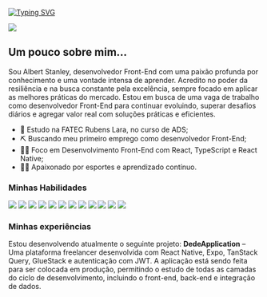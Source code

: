 [![Typing SVG](https://readme-typing-svg.herokuapp.com?font=Montserrat&weight=600&size=27&duration=1500&pause=1000&color=F7F7F7&background=000000&center=true&vCenter=true&repeat=false&width=435&lines=DESENVOLVEDOR+FRONT-END)](https://git.io/typing-svg)

[![](https://img.shields.io/badge/LINKEDIN-blue?style=for-the-badge&logo=&logoColor=white)](https://www.linkedin.com/in/albert-stanley-26a4681a3/)

## Um pouco sobre mim...
Sou Albert Stanley, desenvolvedor Front-End com uma paixão profunda por conhecimento e uma vontade intensa de aprender. Acredito no poder da resiliência e na busca constante pela excelência, sempre focado em aplicar as melhores práticas do mercado. Estou em busca de uma vaga de trabalho como desenvolvedor Front-End para continuar evoluindo, superar desafios diários e agregar valor real com soluções práticas e eficientes.

- 📘 Estudo na FATEC Rubens Lara, no curso de ADS;
- ⛏️ Buscando meu primeiro emprego como desenvolvedor Front-End;
- 🧑‍🦲 Foco em Desenvolvimento Front-End com React, TypeScript e React Native;
- 🏋️‍♂️ Apaixonado por esportes e aprendizado contínuo.

### Minhas Habilidades
[![](https://img.shields.io/badge/JavaScript-lightyellow?style=for-the-badge&logo=javascript&logoColor=black)](https://developer.mozilla.org/pt-BR/docs/Web/JavaScript)   [![](https://img.shields.io/badge/REACT-lightblue?style=for-the-badge&logo=react&logoColor=black)](https://react.dev)   [![](https://img.shields.io/badge/TypeScript-3178C6?style=for-the-badge&logo=typescript&logoColor=white)](https://www.typescriptlang.org/)   [![](https://img.shields.io/badge/Node.js-lightgreen?style=for-the-badge&logo=nodedotjs&logoColor=black)](https://nodejs.org/pt)   [![](https://img.shields.io/badge/React_Native-61DAFB?style=for-the-badge&logo=react&logoColor=black)](https://reactnative.dev)   [![](https://img.shields.io/badge/Expo-000020?style=for-the-badge&logo=expo&logoColor=white)](https://expo.dev)   [![](https://img.shields.io/badge/Jest-15C213?style=for-the-badge&logo=jest&logoColor=white)](https://jestjs.io/)   [![](https://img.shields.io/badge/TailwindCSS-06B6D4?style=for-the-badge&logo=tailwindcss&logoColor=white)](https://tailwindcss.com/)   [![](https://img.shields.io/badge/Figma-F24E1E?style=for-the-badge&logo=figma&logoColor=white)](https://www.figma.com/)   [![](https://img.shields.io/badge/Zod-2E8B57?style=for-the-badge&logo=zod&logoColor=white)](https://zod.dev)   [![](https://img.shields.io/badge/TanStack_Query-2C2E3F?style=for-the-badge&logo=tanstack&logoColor=white)](https://tanstack.com/query)   [![](https://img.shields.io/badge/NativeWind-000000?style=for-the-badge&logo=tailwindcss&logoColor=white)](https://nativewind.dev)


### Minhas experiências
Estou desenvolvendo atualmente o seguinte projeto:
**DedeApplication** – Uma plataforma freelancer desenvolvida com React Native, Expo, TanStack Query, GlueStack e autenticação com JWT. A aplicação está sendo feita para ser colocada em produção, permitindo o estudo de todas as camadas do ciclo de desenvolvimento, incluindo o front-end, back-end e integração de dados.
